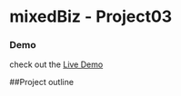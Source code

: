 # mixedBiz - Project03

### Demo
check out the [Live Demo](https://musos-8f0c3.firebaseapp.com/#/signin)


##Project outline

